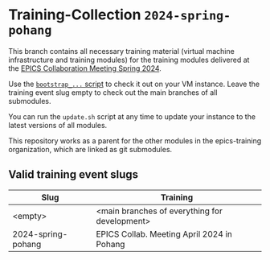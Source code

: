 # Training-Collection `2024-spring-pohang`

This branch contains all necessary training material
(virtual machine infrastructure and training modules)
for the training modules delivered at the
[EPICS Collaboration Meeting Spring 2024](https://www.indico.kr/event/51/).

Use the
[`bootstrap_...` script](https://github.com/epics-training/training-vm/blob/main/doc/creating-vm-from-scratch.md#get-and-run-the-bootstrap-script)
to check it out on your VM instance.
Leave the training event slug empty to check out
the main branches of all submodules.

You can run the `update.sh` script at any time
to update your instance to the latest versions of all modules.

This repository works as a parent for the other modules
in the epics-training organization,
which are linked as git submodules.

## Valid training event slugs

| Slug               | Training                                            |
| ----               | --------                                            |
| &lt;empty&gt;      | &lt;main branches of everything for development&gt; |
| 2024-spring-pohang | EPICS Collab. Meeting April 2024 in Pohang          |
